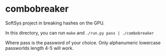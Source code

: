 combobreaker
============

SoftSys project in breaking hashes on the GPU.

In this directory, you can run `make` and `./run.py pass | ./combobreaker`

Where pass is the password of your choice. Only alphanumeric lowercase passworlds length 4-5 will work.
